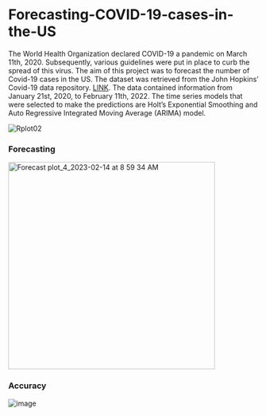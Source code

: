 # Forecasting-COVID-19-cases-in-the-US

The World Health Organization declared COVID-19 a pandemic on March 11th, 2020. Subsequently, various guidelines were put in place to curb the spread of this virus. The aim of this project was to forecast the number of Covid-19 cases in the US. The dataset was retrieved from the John Hopkins’ Covid-19 data repository. [LINK](https://github.com/CSSEGISandData/COVID-19). The data contained information from January 21st, 2020, to February 11th, 2022. The time series models that were selected to make the predictions are Holt’s Exponential Smoothing and Auto Regressive Integrated Moving Average (ARIMA) model.




![Rplot02](https://user-images.githubusercontent.com/65930304/153794846-1c0e1ee3-688c-4a62-a0cb-743ccd7ec77e.png)




### Forecasting

<img width="416" alt="Forecast plot_4_2023-02-14 at 8 59 34 AM" src="https://user-images.githubusercontent.com/65930304/218759957-1758c7c5-281b-46e7-b63c-b98cbc71a00b.png">



### Accuracy

![image](https://user-images.githubusercontent.com/65930304/218757293-1ab81d43-2744-445e-8dc5-a0089094233b.png)


